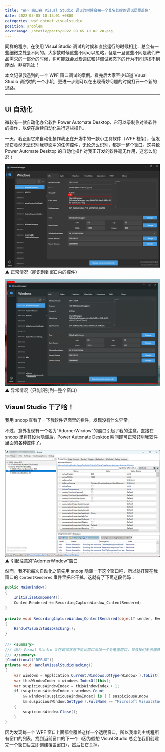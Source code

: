 ```yaml
---
title: "WPF 窗口在 Visual Studio 调试的时候会被一个莫名其妙的调试层覆盖住"
date: 2022-03-05 10:13:01 +0800
categories: wpf dotnet visualstudio
position: problem
coverImage: /static/posts/2022-03-05-10-02-28.png
---
```


同样的程序，在使用 Visual Studio 调试的时候和直接运行的时候相比，总会有一些细微之处是不同的。大多数时候这些不同可以忽略，但是一旦这些不同是我们产品需求的一部分的时候，你可能就会发现调试和非调试状态下的行为不同却找不到原因，非常抓狂！

本文记录我遇到的一个 WPF 窗口调试的案例。看完后大家至少知道 Visual Studio 调试时的一个小坑，更进一步则可以在出现奇妙问题的时候打开一个新的思路。

---

<div id="toc"></div>

## UI 自动化

微软有一款自动化办公软件 Power Automate Desktop，它可以录制你对某软件的操作，以便在后续自动化进行这些操作。

一天，我正用它来自动化操作我正在开发中的一款小工具软件（WPF 框架），但发现它竟然无法识别我界面中的任何控件，无论怎么识别，都是一整个窗口。这导致 Power Automate Desktop 的自动化操作对我正开发的软件毫无作用，这怎么能忍！

![正常情况](/static/posts/2022-03-05-10-02-28.png)  
▲ 正常情况（能识别到窗口内的控件）

![异常情况](/static/posts/2022-03-05-10-03-21.png)  
▲ 异常情况（只能识别到一整个窗口）

## Visual Studio 干了啥！

我用 snoop 查看了一下我软件界面里的控件，发现没有什么异常。

不过，意外发现有一个名为“AdornerWindow”的窗口引起了我的注意，直接在 snoop 里将其设为隐藏后，Power Automate Desktop 瞬间即可正常识别我软件里面的各种控件了。

![引起注意的“AdornerWindow”窗口](/static/posts/2022-03-05-10-05-52.png)  
▲ 引起注意的“AdornerWindow”窗口

然而，我不能每次自动化之前先用 snoop 隐藏一下这个窗口吧，所以就打算在我窗口的 `ContentRendered` 事件里把它干掉。这就有了下面这段代码：

```csharp
public MainWindow()
{
    InitializeComponent();
    ContentRendered += RecordingCaptureWindow_ContentRendered;
}

private void RecordingCaptureWindow_ContentRendered(object? sender, EventArgs e)
{
    HandleVisualStudioHacking();
}

/// <summary>
/// 因为 Visual Studio 会在调试状态下向此窗口添加一个全覆盖窗口，导致我们无法捕获到下方控件。所以我们需要将此窗口移除。
/// </summary>
[Conditional("DEBUG")]
private void HandleVisualStudioHacking()
{
    var windows = Application.Current.Windows.OfType<Window>().ToList();
    var thisWindowIndex = windows.IndexOf(this);
    var suspiciousWindowIndex = thisWindowIndex + 1;
    if (suspiciousWindowIndex < windows.Count
        && windows[suspiciousWindowIndex] is { } suspiciousWindow
        && suspiciousWindow.GetType().FullName == "Microsoft.VisualStudio.DesignTools.WpfTap.WpfVisualTreeService.Adorners.AdornerWindow")
    {
        suspiciousWindow.Close();
    }
}
```

因为发现每一个 WPF 窗口上面都会覆盖这样一个透明窗口，所以我拿到主线程所有窗口的列表，找到当前窗口的下一个（因为假想 Visual Studio 总会在我们创建完一个窗口后立即创建覆盖窗口），然后把它关掉。


